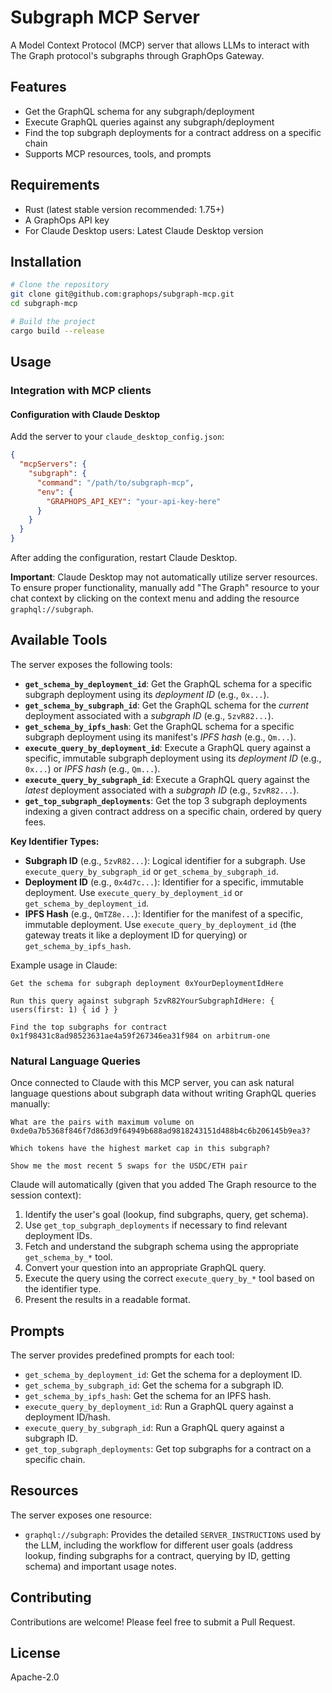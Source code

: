 # Subgraph MCP Server

A Model Context Protocol (MCP) server that allows LLMs to interact with The Graph protocol's subgraphs through GraphOps Gateway.

## Features

- Get the GraphQL schema for any subgraph/deployment
- Execute GraphQL queries against any subgraph/deployment
- Find the top subgraph deployments for a contract address on a specific chain
- Supports MCP resources, tools, and prompts

## Requirements

- Rust (latest stable version recommended: 1.75+)
- A GraphOps API key
- For Claude Desktop users: Latest Claude Desktop version

## Installation

```bash
# Clone the repository
git clone git@github.com:graphops/subgraph-mcp.git
cd subgraph-mcp

# Build the project
cargo build --release
```

## Usage

### Integration with MCP clients

#### Configuration with Claude Desktop

Add the server to your `claude_desktop_config.json`:

```json
{
  "mcpServers": {
    "subgraph": {
      "command": "/path/to/subgraph-mcp",
      "env": {
        "GRAPHOPS_API_KEY": "your-api-key-here"
      }
    }
  }
}
```

After adding the configuration, restart Claude Desktop.

**Important**: Claude Desktop may not automatically utilize server resources. To ensure proper functionality, manually add "The Graph" resource to your chat context by clicking on the context menu and adding the resource `graphql://subgraph`.

## Available Tools

The server exposes the following tools:

- **`get_schema_by_deployment_id`**: Get the GraphQL schema for a specific subgraph deployment using its _deployment ID_ (e.g., `0x...`).
- **`get_schema_by_subgraph_id`**: Get the GraphQL schema for the _current_ deployment associated with a _subgraph ID_ (e.g., `5zvR82...`).
- **`get_schema_by_ipfs_hash`**: Get the GraphQL schema for a specific subgraph deployment using its manifest's _IPFS hash_ (e.g., `Qm...`).
- **`execute_query_by_deployment_id`**: Execute a GraphQL query against a specific, immutable subgraph deployment using its _deployment ID_ (e.g., `0x...`) or _IPFS hash_ (e.g., `Qm...`).
- **`execute_query_by_subgraph_id`**: Execute a GraphQL query against the _latest_ deployment associated with a _subgraph ID_ (e.g., `5zvR82...`).
- **`get_top_subgraph_deployments`**: Get the top 3 subgraph deployments indexing a given contract address on a specific chain, ordered by query fees.

**Key Identifier Types:**

- **Subgraph ID** (e.g., `5zvR82...`): Logical identifier for a subgraph. Use `execute_query_by_subgraph_id` or `get_schema_by_subgraph_id`.
- **Deployment ID** (e.g., `0x4d7c...`): Identifier for a specific, immutable deployment. Use `execute_query_by_deployment_id` or `get_schema_by_deployment_id`.
- **IPFS Hash** (e.g., `QmTZ8e...`): Identifier for the manifest of a specific, immutable deployment. Use `execute_query_by_deployment_id` (the gateway treats it like a deployment ID for querying) or `get_schema_by_ipfs_hash`.

Example usage in Claude:

```
Get the schema for subgraph deployment 0xYourDeploymentIdHere

Run this query against subgraph 5zvR82YourSubgraphIdHere: { users(first: 1) { id } }

Find the top subgraphs for contract 0x1f98431c8ad98523631ae4a59f267346ea31f984 on arbitrum-one
```

### Natural Language Queries

Once connected to Claude with this MCP server, you can ask natural language questions about subgraph data without writing GraphQL queries manually:

```
What are the pairs with maximum volume on 0xde0a7b5368f846f7d863d9f64949b688ad9818243151d488b4c6b206145b9ea3?

Which tokens have the highest market cap in this subgraph?

Show me the most recent 5 swaps for the USDC/ETH pair
```

Claude will automatically (given that you added The Graph resource to the session context):

1.  Identify the user's goal (lookup, find subgraphs, query, get schema).
2.  Use `get_top_subgraph_deployments` if necessary to find relevant deployment IDs.
3.  Fetch and understand the subgraph schema using the appropriate `get_schema_by_*` tool.
4.  Convert your question into an appropriate GraphQL query.
5.  Execute the query using the correct `execute_query_by_*` tool based on the identifier type.
6.  Present the results in a readable format.

## Prompts

The server provides predefined prompts for each tool:

- `get_schema_by_deployment_id`: Get the schema for a deployment ID.
- `get_schema_by_subgraph_id`: Get the schema for a subgraph ID.
- `get_schema_by_ipfs_hash`: Get the schema for an IPFS hash.
- `execute_query_by_deployment_id`: Run a GraphQL query against a deployment ID/hash.
- `execute_query_by_subgraph_id`: Run a GraphQL query against a subgraph ID.
- `get_top_subgraph_deployments`: Get top subgraphs for a contract on a specific chain.

## Resources

The server exposes one resource:

- `graphql://subgraph`: Provides the detailed `SERVER_INSTRUCTIONS` used by the LLM, including the workflow for different user goals (address lookup, finding subgraphs for a contract, querying by ID, getting schema) and important usage notes.

## Contributing

Contributions are welcome! Please feel free to submit a Pull Request.

## License

Apache-2.0
